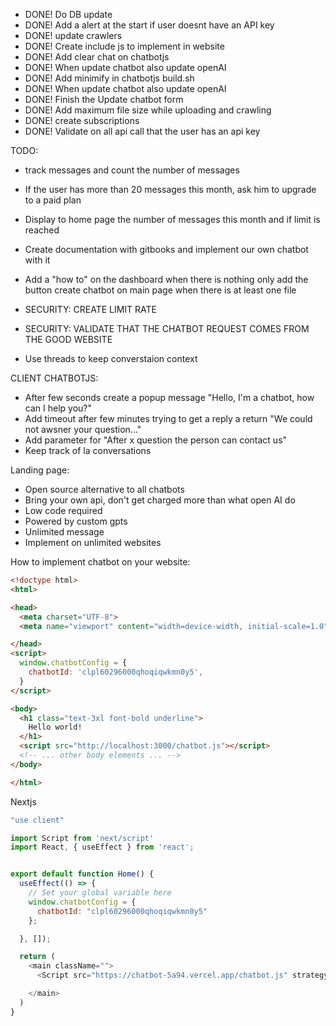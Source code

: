 
- DONE! Do DB update
- DONE! Add a alert at  the start if user doesnt have an API key
- DONE! update crawlers
- DONE! Create include js to implement in website
- DONE! Add clear chat on chatbotjs
- DONE! When update chatbot also update openAI
- DONE! Add minimify in chatbotjs build.sh
- DONE! When update chatbot also update openAI
- DONE! Finish the Update chatbot form
- DONE! Add maximum file size while uploading and crawling
- DONE! create subscriptions
- DONE! Validate on all api call that the user has an api key

TODO:
- track messages and count the number of messages
- If the user has more than 20 messages this month, ask him to upgrade to a paid plan
- Display to home page the number of messages this month and if limit is reached
- Create documentation with gitbooks and implement our own chatbot with it
- Add a "how to" on the dashboard when there is nothing only add the button create chatbot on main page when there is at least one file



- SECURITY: CREATE LIMIT RATE
- SECURITY: VALIDATE THAT THE CHATBOT REQUEST COMES FROM THE GOOD WEBSITE

- Use threads to keep converstaion context


CLIENT CHATBOTJS:
- After few seconds create a popup message "Hello, I'm a chatbot, how can I help you?"
- Add timeout after few minutes trying to get a reply a return "We could not awsner your question..."
- Add parameter for "After x question the person can contact us"
- Keep track of la conversations

Landing page:

- Open source alternative to all chatbots
- Bring your own api, don't get charged more than what open AI do
- Low code required
- Powered by custom gpts
- Unlimited message
- Implement on unlimited websites


How to implement chatbot on your website:

```html
<!doctype html>
<html>

<head>
  <meta charset="UTF-8">
  <meta name="viewport" content="width=device-width, initial-scale=1.0">

</head>
<script>
  window.chatbotConfig = {
    chatbotId: 'clpl60296000qhoqiqwkmn0y5',
  }
</script>

<body>
  <h1 class="text-3xl font-bold underline">
    Hello world!
  </h1>
  <script src="http://localhost:3000/chatbot.js"></script>
  <!-- ... other body elements ... -->
</body>

</html>
```

Nextjs
```js
"use client"

import Script from 'next/script'
import React, { useEffect } from 'react';


export default function Home() {
  useEffect(() => {
    // Set your global variable here
    window.chatbotConfig = {
      chatbotId: "clpl60296000qhoqiqwkmn0y5"
    };

  }, []);

  return (
    <main className="">
      <Script src="https://chatbot-5a94.vercel.app/chatbot.js" strategy="afterInteractive" />

    </main>
  )
}
```
